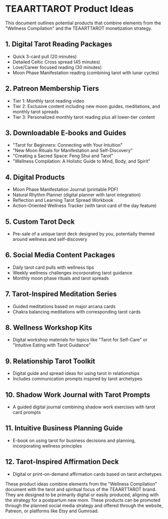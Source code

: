 # TEAARTTAROT Product Ideas

This document outlines potential products that combine elements from the "Wellness Compilation" and the TEAARTTAROT monetization strategy.

## 1. Digital Tarot Reading Packages
- Quick 3-card pull (20 minutes)
- Detailed Celtic Cross spread (45 minutes)
- Love/Career focused reading (30 minutes)
- Moon Phase Manifestation reading (combining tarot with lunar cycles)

## 2. Patreon Membership Tiers
- Tier 1: Monthly tarot reading video
- Tier 2: Exclusive content including new moon guides, meditations, and monthly tarot spreads
- Tier 3: Personalized monthly tarot reading plus all lower-tier content

## 3. Downloadable E-books and Guides
- "Tarot for Beginners: Connecting with Your Intuition"
- "New Moon Rituals for Manifestation and Self-Discovery"
- "Creating a Sacred Space: Feng Shui and Tarot"
- "Wellness Compilation: A Holistic Guide to Mind, Body, and Spirit"

## 4. Digital Products
- Moon Phase Manifestation Journal (printable PDF)
- Natural Rhythm Planner (digital planner with tarot integration)
- Reflection and Learning Tarot Spread Workbook
- Action-Oriented Wellness Tracker (with tarot card of the day feature)

## 5. Custom Tarot Deck
- Pre-sale of a unique tarot deck designed by you, potentially themed around wellness and self-discovery

## 6. Social Media Content Packages
- Daily tarot card pulls with wellness tips
- Weekly wellness challenges incorporating tarot guidance
- Monthly moon phase rituals and tarot spreads

## 7. Tarot-Inspired Meditation Series
- Guided meditations based on major arcana cards
- Chakra balancing meditations with corresponding tarot cards

## 8. Wellness Workshop Kits
- Digital workshop materials for topics like "Tarot for Self-Care" or "Intuitive Eating with Tarot Guidance"

## 9. Relationship Tarot Toolkit
- Digital guide and spread ideas for using tarot in relationships
- Includes communication prompts inspired by tarot archetypes

## 10. Shadow Work Journal with Tarot Prompts
- A guided digital journal combining shadow work exercises with tarot card prompts

## 11. Intuitive Business Planning Guide
- E-book on using tarot for business decisions and planning, incorporating wellness principles

## 12. Tarot-Inspired Affirmation Deck
- Digital or print-on-demand affirmation cards based on tarot archetypes

These product ideas combine elements from the "Wellness Compilation" document with the tarot and spiritual focus of the TEAARTTAROT brand. They are designed to be primarily digital or easily produced, aligning with the strategy for a postpartum new mom. These products can be promoted through the planned social media strategy and offered through the website, Patreon, or platforms like Etsy and Gumroad.
